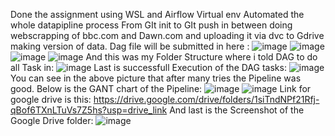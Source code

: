Done the assignment using WSL and Airflow Virtual env
Automated the whole datapipline process From GIt init to GIt push in between doing webscrapping of bbc.com and Dawn.com and uploading it via dvc to Gdrive making version of data.
Dag file will be submitted in here :
![image](https://github.com/ayeshaAhmed123/MlopsAssignment2/assets/114070924/be0cd763-8052-4eb7-8634-e4b4eebd0181)
![image](https://github.com/ayeshaAhmed123/MlopsAssignment2/assets/114070924/ad5e3ed3-27d9-4822-9b9a-ac2eeb089750)
![image](https://github.com/ayeshaAhmed123/MlopsAssignment2/assets/114070924/63c82124-6026-4dff-aa6b-258e740db619)
![image](https://github.com/ayeshaAhmed123/MlopsAssignment2/assets/114070924/0382cab1-d109-4269-8f6e-acc40090a765)
And this was my Folder Structure where i told DAG to do all Task in:
![image](https://github.com/ayeshaAhmed123/MlopsAssignment2/assets/114070924/be613e07-b22f-4224-a9f8-d89f3e40e83d)
Last is successfull Execution of the DAG tasks:
![image](https://github.com/ayeshaAhmed123/MlopsAssignment2/assets/114070924/83a1857a-e9e5-488e-b831-9dbcee78d05f)
You can see in the above picture that after many tries the Pipeline was good.
Below is the GANT chart of the Pipeline:
![image](https://github.com/ayeshaAhmed123/MlopsAssignment2/assets/114070924/d28a7b9a-7815-4d88-9b67-d64a6473212f)
![image](https://github.com/ayeshaAhmed123/MlopsAssignment2/assets/114070924/2e2f04a0-6ec0-49ea-8d2a-fb65f3c322a1)
Link for google drive is this: https://drive.google.com/drive/folders/1siTndNPf21Rfj-qBof6TXnLTuVs7Z5hs?usp=drive_link
And last is the Screenshot of the Google Drive folder:
![image](https://github.com/ayeshaAhmed123/MlopsAssignment2/assets/114070924/cdec9b2e-392b-4a43-bd4f-7fb0109e357a)




